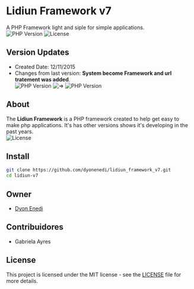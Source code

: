 # Lidiun Framework v7
A PHP Framework light and siple for simple applications.  
![PHP Version](https://img.shields.io/badge/PHP-7.3-blue)
![License](https://img.shields.io/badge/license-MIT-green)

## Version Updates 
- Created Date: 12/11/2015  
- Changes from last version: 
**System become Framework and url tratement was added**.  
![PHP Version](https://img.shields.io/badge/Lidiun--V6-red) ![=>](https://img.shields.io/badge/%3D%3E-gray) ![PHP Version](https://img.shields.io/badge/Lidiun--V7-green)

## About
The **Lidiun Framework** is a PHP framework created to 
help get easy to make php applications. It's has other versions shows it's developing in the past years.  
![License](https://img.shields.io/badge/Origin-Brazil-green)

## Install
```bash
git clone https://github.com/dyonenedi/lidiun_framework_v7.git
cd lidiun-v7
```

## Owner
- [Dyon Enedi](https://github.com/dyonenedi)

## Contribuidores
- Gabriela Ayres

## License
This project is licensed under the MIT license - see the [LICENSE](LICENSE) file for more details.

